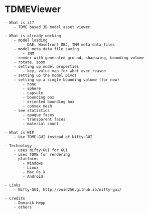 TDMEViewer
==========

    - What is it?
        - TDME based 3D model asset viewer 

    - What is already working
        - model loading
        	- DAE, Wavefront OBJ, TMM meta data files
        - model meta data file saving 
        	- TMM
        - render with generated ground, shadowing, bounding volume
        - rotate, zoom
        - setting up model properties
        	- key, value map for what ever reason
    	- setting up the model pivot
    	- setting up a single bounding volume (for now)
    		- none
    		- sphere
    		- capsule
    		- bounding box
    		- oriented bounding box
    		- convex mesh
    	- see statistics
    		- opaque faces
    		- transparent faces
    		- material count

    - What is WIP
        - Use TDME-GUI instead of Nifty-GUI

    - Technology
    	- uses Nifty-GUI for GUI
        - uses TDME for rendering
        - platforms
            - Windows
            - Linux
            - Mac Os X
            - Android

    - Links
		- Nifty-GUI, http://void256.github.io/nifty-gui/

    - Credits
        - Dominik Hepp
        - others
